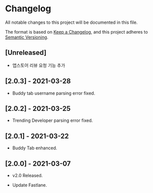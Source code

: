 # Changelog

All notable changes to this project will be documented in this file.

The format is based on [Keep a Changelog](https://keepachangelog.com/en/1.0.0/),
and this project adheres to [Semantic Versioning](https://semver.org/spec/v2.0.0.html).

## [Unreleased]

- 앱스토어 리뷰 요청 기능 추가

## [2.0.3] - 2021-03-28

- Buddy tab username parsing error fixed.

## [2.0.2] - 2021-03-25

- Trending Developer parsing error fixed.

## [2.0.1] - 2021-03-22

- Buddy Tab enhanced.

## [2.0.0] - 2021-03-07

- v2.0 Released.

- Update Fastlane.
